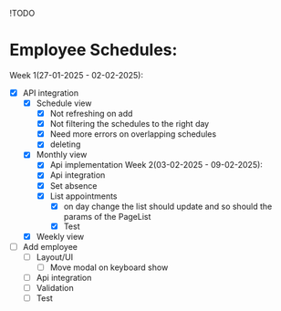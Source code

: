 !TODO

# Employee Schedules:
Week 1(27-01-2025 - 02-02-2025):
- [x] API integration
    - [x] Schedule view
        - [x] Not refreshing on add
        - [x] Not filtering the schedules to the right day 
        - [x] Need more errors on overlapping schedules
        - [x] deleting
    - [x] Monthly view
        - [x] Api implementation
Week 2(03-02-2025 - 09-02-2025):
        - [x] Api integration
        - [x] Set absence
        - [x] List appointments
            - [x] on day change the list should update and so should the params of the PageList
            - [x] Test
    - [x] Weekly view

- [ ] Add employee
    - [ ] Layout/UI
        - [ ] Move modal on keyboard show
    - [ ] Api integration
    - [ ] Validation
    - [ ] Test

